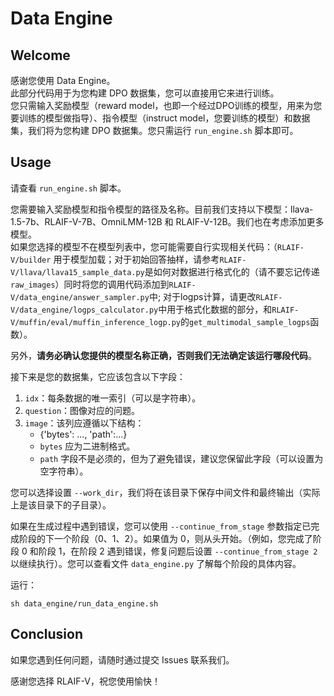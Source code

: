 # Data Engine

## Welcome
感谢您使用 Data Engine。  
此部分代码用于为您构建 DPO 数据集，您可以直接用它来进行训练。  
您只需输入奖励模型（reward model，也即一个经过DPO训练的模型，用来为您要训练的模型做指导）、指令模型（instruct model，您要训练的模型）和数据集，我们将为您构建 DPO 数据集。您只需运行 `run_engine.sh` 脚本即可。

## Usage
请查看 `run_engine.sh` 脚本。

您需要输入奖励模型和指令模型的路径及名称。目前我们支持以下模型：llava-1.5-7b、RLAIF-V-7B、OmniLMM-12B 和 RLAIF-V-12B。我们也在考虑添加更多模型。\
如果您选择的模型不在模型列表中，您可能需要自行实现相关代码：（`RLAIF-V/builder` 用于模型加载；对于初始回答抽样，请参考`RLAIF-V/llava/llava15_sample_data.py`是如何对数据进行格式化的（请不要忘记传递`raw_images`）同时将您的调用代码添加到`RLAIF-V/data_engine/answer_sampler.py`中; 对于logps计算，请更改`RLAIF-V/data_engine/logps_calculator.py`中用于格式化数据的部分，和`RLAIF-V/muffin/eval/muffin_inference_logp.py`的`get_multimodal_sample_logps`函数）。

另外，**请务必确认您提供的模型名称正确，否则我们无法确定该运行哪段代码**。

接下来是您的数据集，它应该包含以下字段：
1. `idx`：每条数据的唯一索引（可以是字符串）。
2. `question`：图像对应的问题。
3. `image`：该列应遵循以下结构：
   - {'bytes': ..., 'path':...}
   - `bytes` 应为二进制格式。
   - `path` 字段不是必须的，但为了避免错误，建议您保留此字段（可以设置为空字符串）。

您可以选择设置 `--work_dir`，我们将在该目录下保存中间文件和最终输出（实际上是该目录下的子目录）。

如果在生成过程中遇到错误，您可以使用 `--continue_from_stage` 参数指定已完成阶段的下一个阶段（0、1、2）。如果值为 0，则从头开始。（例如，您完成了阶段 0 和阶段 1，在阶段 2 遇到错误，修复问题后设置 `--continue_from_stage 2` 以继续执行）。您可以查看文件 `data_engine.py` 了解每个阶段的具体内容。

运行：
```shell
sh data_engine/run_data_engine.sh
```

## Conclusion
如果您遇到任何问题，请随时通过提交 Issues 联系我们。

感谢您选择 RLAIF-V，祝您使用愉快！

